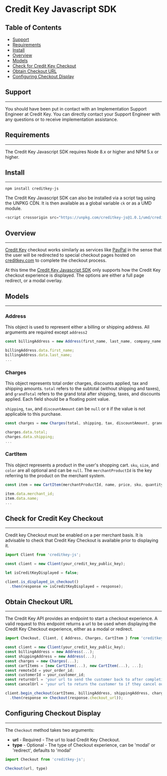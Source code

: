 # Credit Key Javascript SDK

## Table of Contents

- [Support](#support)
- [Requirements](#requirements)
- [Install](#install)
- [Overview](#overview)
- [Models](#models)
- [Check for Credit Key Checkout](#check-for-credit-key-checkout)
- [Obtain Checkout URL](#obtain-checkout-url)
- [Configuring Checkout Display](#configuring-checkout-display)

## Support
----------

You should have been put in contact with an Implementation Support Engineer at Credit Key.  You can directly contact your Support Engineer with any questions or to receive implementation assistance.

## Requirements
---------------

The Credit Key Javascript SDK requires Node 8.x or higher and NPM 5.x or higher.

## Install
----------

```
npm install creditkey-js
```

The Credit Key Javascript SDK can also be installed via a script tag using the UNPKG CDN.  It is then available as a global variable `ck` or as a UMD module.

```javascript
<script crossorigin src="https://unpkg.com/creditkey-js@1.0.1/umd/creditkey-js.js"></script>
```

## Overview
-----------

[Credit Key](https://www.creditkey.com) checkout works similarly as services like [PayPal](https://www.paypal.com) in the sense that the user will be redirected to special checkout pages hosted on [creditkey.com](https://www.creditkey.com) to complete the checkout process.

At this time the [Credit Key Javascript SDK](https://www.creditkey.com) only supports how the Credit Key checkout experience is displayed.  The options are either a full page redirect, or a modal overlay.

## Models
---------

### Address

This object is used to represent either a billing or shipping address.  All arguments are required except `address2`

```javascript
const billingAddress = new Address(first_name, last_name, company_name, email, address1, address2, city, state, zip);

billingAddress.data.first_name;
billingAddress.data.last_name;
...
```

### Charges

This object represents total order charges, discounts applied, tax and shipping amounts. ```total``` refers to the subtotal (without shipping and taxes), and ```grandTotal``` refers to the grand total after shipping, taxes, and discounts applied.  Each field should be a floating point value.

```shipping```, ```tax```, and ```discountAmount``` can be ```null``` or ```0``` if the value is not applicable to this purchase.

```javascript
const charges = new Charges(total, shipping, tax, discountAmount, grandTotal)

charges.data.total;
charges.data.shipping;
...
```

### CartItem

This object represents a product in the user's shopping cart. ```sku```, ```size```, and ```color``` are all optional and can be ```null```.  The ```merchantProductId``` is the key referring to the product on the merchant system.

```javascript
const item = new CartItem(merchantProductId, name, price, sku, quantity, size, color);

item.data.merchant_id;
item.data.name;
...
```

## Check for Credit Key Checkout
--------------------------------

Credit key Checkout must be enabled on a per merchant basis. It is advisable to check that Credit Key Checkout is available prior to displaying it.

```javascript
import Client from 'creditkey-js';

const client = new Client(your_credit_key_public_key);

let isCreditKeyDisplayed = false;

client.is_displayed_in_checkout()
  .then(response => isCreditKeyDisplayed = response);
```

## Obtain Checkout URL
---------------------------------------------

The Credit Key API provides an endpoint to start a checkout experience.  A valid request to this endpoint returns a url to be used when displaying the Credit Key Checkout experience, either as a modal or redirect.

```javascript
import Checkout, Client, { Address, Charges, CartItem } from 'creditkey-js';

const client = new Client(your_credit_key_public_key);
const billingAddress = new Address(...);
const shippingAddress = new Address(...);
const charges = new Charges(...);
const cartItems = [new CartItem(...), new CartItem(...), ...];
const remoteId = your_order_id;
const customerId = your_customer_id;
const returnUrl = 'your url to send the customer back to after completing credit key checkout';
const cancelUrl = 'your url to return the customer to if they cancel out of the credit key checkout';

client.begin_checkout(cartItems, billingAddress, shippingAddress, charges, remoteId, customerId, returnUrl, cancelUrl);
  .then(response => Checkout(response.checkout_url));
```


## Configuring Checkout Display
-------------------------------

The `Checkout` method takes two arguments:

* **url** - Required - The url to load Credit Key Checkout.
* **type** - Optional - The type of Checkout experience, can be 'modal' or 'redirect', defaults to 'modal'

```javascript
import Checkout from 'creditkey-js';

Checkout(url, type)
```
